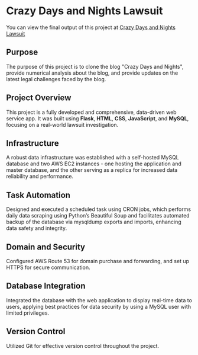 # Crazy Days and Nights Lawsuit

You can view the final output of this project at [Crazy Days and Nights Lawsuit](https://www.crazydaysandnightslawsuit.net)

## Purpose

The purpose of this project is to clone the blog "Crazy Days and Nights", provide numerical analysis about the blog, and provide updates on the latest legal challenges faced by the blog.

## Project Overview

This project is a fully developed and comprehensive, data-driven web service app. It was built using **Flask**, **HTML**, **CSS**, **JavaScript**, and **MySQL**, focusing on a real-world lawsuit investigation. 

## Infrastructure 

A robust data infrastructure was established with a self-hosted MySQL database and two AWS EC2 instances - one hosting the application and master database, and the other serving as a replica for increased data reliability and performance.

## Task Automation

Designed and executed a scheduled task using CRON jobs, which performs daily data scraping using Python’s Beautiful Soup and facilitates automated backup of the database via mysqldump exports and imports, enhancing data safety and integrity.

## Domain and Security

Configured AWS Route 53 for domain purchase and forwarding, and set up HTTPS for secure communication. 

## Database Integration

Integrated the database with the web application to display real-time data to users, applying best practices for data security by using a MySQL user with limited privileges. 

## Version Control

Utilized Git for effective version control throughout the project.
